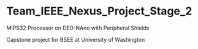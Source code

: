 # Team_IEEE_Nexus_Project_Stage_2
MIPS32 Processor on DE0-NAno with Peripheral Shields

Capstone project for BSEE at University of Washington
